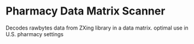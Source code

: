 # Pharmacy Data Matrix Scanner
Decodes rawbytes data from ZXing library in a data matrix. optimal use in U.S. pharmacy settings
